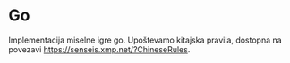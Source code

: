 # Go

Implementacija miselne igre go. Upoštevamo kitajska pravila, dostopna na povezavi https://senseis.xmp.net/?ChineseRules. 
